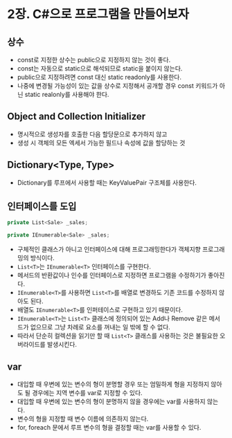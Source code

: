 # 2장. C#으로 프로그램을 만들어보자

## 상수

* const로 지정한 상수는 public으로 지정하지 않는 것이 좋다.
* const는 자동으로 static으로 해석되므로 static을 붙이지 않는다.
* public으로 지정하려면 const 대신 static readonly를 사용한다.
* 나중에 변경될 가능성이 있는 값을 상수로 지정해서 공개할 경우 const 키워드가 아닌 static realonly를 사용해야 한다.

## Object and Collection Initializer

* 명시적으로 생성자를 호출한 다음 할당문으로 추가하지 않고
* 생성 시 객체의 모든 엑세서 가능한 필드나 속성에 값을 할당하는 것

## Dictionary<Type, Type>

* Dictionary를 루프에서 사용할 때는 KeyValuePair 구조체를 사용한다.

## 인터페이스를 도입

```cs
private List<Sale> _sales;

private IEnumerable<Sale> _sales;
```

* 구체적인 클래스가 아니고 인터페이스에 대해 프로그래밍한다가 객체지향 프로그래밍의 방식이다.
* `List<T>`는 `IEnumerable<T>` 인터페이스를 구현한다.
* 메서드의 반환값이나 인수를 인터페이스로 지정하면 프로그램을 수정하기가 좋아진다.
* `IEnumerable<T>`를 사용하면 `List<T>`를 배열로 변경하도 기존 코드를 수정하지 않아도 된다.
* 배열도 `IEnumerable<T>`를 인퍼테이스로 구현하고 있기 때문이다.
* `IEnumerable<T>`는 `List<T>` 클래스에 정의되어 있는 Add나 Remove 같은 메서드가 없으므로 그냥 차례로 요소를 꺼내는 일 밖에 할 수 없다.
* 따라서 단순히 컬렉션을 읽기만 할 때 `List<T>` 클래스를 사용하는 것은 불필요한 오버라이드를 발생시킨다.

## var

* 대입할 때 우변에 있는 변수의 형이 분명할 경우 또는 엄밀하게 형을 지정하지 않아도 될 경우에는 지역 변수를 var로 지정할 수 있다.
* 대입할 때 우변에 있는 변수의 형이 분명하지 않을 경우에는 var를 사용하지 않는다.
* 변수의 형을 지정할 때 변수 이름에 의존하지 않는다.
* for, foreach 문에서 루프 변수의 형을 결정할 때는 var를 사용할 수 있다.
